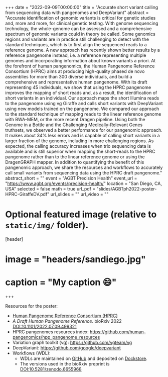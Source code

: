 +++
date = "2022-09-09T00:00:00"
title = "Accurate short variant calling from sequencing data with pangenomes and DeepVariant"
abstract = "Accurate identification of genomic variants is critical for genetic studies and, more and more, for clinical genetic testing. With genome sequencing technology, the whole-genome can be assessed and a comprehensive spectrum of genomic variants could in theory be called. Some genomics regions and variants are in practice still challenging to detect with the standard techniques, which is to first align the sequenced reads to a reference genome. A new approach has recently shown better results by a reference pangenome instead, i.e. a reference representing multiple genomes and incorporating information about known variants a priori. At the forefront of human pangenomics, the Human Pangenome Reference Consortium (HPRC) aims at producing high-quality phased de novo assemblies for more than 300 diverse individuals, and build a comprehensive and representative human pangenome. With its draft representing 45 individuals, we show that using the HPRC pangenome improves the mapping of short reads and, as a result, the identification of short variants in an individual. Our approach maps the short Illumina reads to the pangenome using vg Giraffe and calls short variants with DeepVariant using new models trained on the pangenome. We compared our approach to the standard technique of mapping reads to the linear reference genome with BWA-MEM, or the more recent Dragen pipeline. Using both the Genome in a Bottle and the Challenging Medically-Relevant Genes truthsets, we observed a better performance for our pangenomic approach. It makes about 34% less errors and is capable of calling short variants in a larger fraction of the genome, including in more challenging regions. As expected, the calling accuracy increases when trio sequencing data is available and is still superior when mapping the short-reads to the HPRC pangenome rather than to the linear reference genome or using the DragenGRAPH mapper. In addition to quantifying the benefit of this pangenomic approach, we share the resources and workflows to accurately call small variants from sequencing data using the HPRC draft pangenome."
abstract_short = ""
event = "AGBT Precision Health"
event_url = "https://www.agbt.org/events/precision-health/"
location = "San Diego, CA, USA"
selected = false
math = true
url_pdf = "slides/AGBTph2022-poster-HPRC-GiraffeDV.pdf"
url_slides = ""
url_video = ""
# Optional featured image (relative to `static/img/` folder).
[header]
# image = "headers/sandiego.jpg"
# caption = "My caption :smile:"
+++

Resources for the poster:

- [Human Pangenome Reference Consortium (HPRC)](https://humanpangenome.org/)
- *A Draft Human Pangenome Reference*. bioRxiv 2022 [DOI:10.1101/2022.07.09.499321](https://doi.org/10.1101/2022.07.09.499321)
- HPRC pangenomes resources index: https://github.com/human-pangenomics/hpp_pangenome_resources
- Variation graph toolkit (vg): https://github.com/vgteam/vg
- DeepVariant: https://github.com/google/deepvariant
- Workflows (WDL): 
    - WDLs are maintained on [GitHub](https://github.com/vgteam/vg_wdl) and deposited on [Dockstore](https://dockstore.org/workflows/github.com/vgteam/vg_wdl/GiraffeDeepVariantLite:giraffe-dv-dt-hprcy1?tab=info).
    - The versions used in the bioRxiv preprint is [DOI:10.5281/zenodo.6655968](https://doi.org/10.5281/zenodo.6655968)


